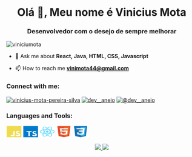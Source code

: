 <h1 align="center">Olá 👋, Meu nome é Vinicius Mota</h1>
<h3 align="center">Desenvolvedor com o desejo de sempre melhorar</h3>

<p align="left"> <img src="https://komarev.com/ghpvc/?username=viniciumota&label=Profile%20views&color=0e75b6&style=flat" alt="viniciumota" /> </p>

- 💬 Ask me about **React, Java, HTML, CSS, Javascript**

- 📫 How to reach me **vinimota44@gmail.com**

<h3 align="left">Connect with me:</h3>
<p align="left">
<a href="https://linkedin.com/in/vinicius-mota-pereira-silva" target="blank"><img align="center" src="https://raw.githubusercontent.com/rahuldkjain/github-profile-readme-generator/master/src/images/icons/Social/linked-in-alt.svg" alt="vinicius-mota-pereira-silva" height="30" width="40" /></a>
<a href="https://instagram.com/dev__aneio" target="blank"><img align="center" src="https://raw.githubusercontent.com/rahuldkjain/github-profile-readme-generator/master/src/images/icons/Social/instagram.svg" alt="dev__aneio" height="30" width="40" /></a>
<a href="https://www.youtube.com/@dev__aneio" target="blank"><img align="center" src="https://raw.githubusercontent.com/rahuldkjain/github-profile-readme-generator/master/src/images/icons/Social/youtube.svg" alt="@dev__aneio" height="30" width="40" /></a>
</p>
<div style="display: inline_block">
  <h3 align="left">Languages and Tools:</h3>
  <img align="center" alt=-Js" height="30" width="40" src="https://raw.githubusercontent.com/devicons/devicon/master/icons/javascript/javascript-plain.svg">
  <img align="center" alt="Ts" height="30" width="40" src="https://raw.githubusercontent.com/devicons/devicon/master/icons/typescript/typescript-plain.svg">
  <img align="center" alt="React" height="30" width="40" src="https://raw.githubusercontent.com/devicons/devicon/master/icons/react/react-original.svg">
  <img align="center" alt="HTML" height="30" width="40" src="https://raw.githubusercontent.com/devicons/devicon/master/icons/html5/html5-original.svg">
  <img align="center" alt="CSS" height="30" width="40" src="https://raw.githubusercontent.com/devicons/devicon/master/icons/css3/css3-original.svg">
</div><br/>

<div align="center">
  <a href="https://github.com/Viniciumota">
  <img height="180em" src="https://github-readme-stats.vercel.app/api?username=Viniciumota&show_icons=true&theme=dracula&include_all_commits=true&count_private=true"/>
  <img height="180em" src="https://github-readme-stats.vercel.app/api/top-langs/?username=Viniciumota&layout=compact&langs_count=7&theme=dracula"/>
</div>

